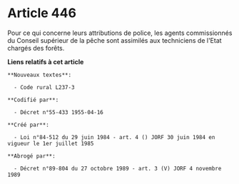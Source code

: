 # Article 446

Pour ce qui concerne leurs attributions de police, les agents commissionnés du Conseil supérieur de la pêche sont assimilés
aux techniciens de l'Etat chargés des forêts.

**Liens relatifs à cet article**

	**Nouveaux textes**:

	  - Code rural L237-3

	**Codifié par**:

	  - Décret n°55-433 1955-04-16

	**Créé par**:

	  - Loi n°84-512 du 29 juin 1984 - art. 4 () JORF 30 juin 1984 en vigueur le 1er juillet 1985

	**Abrogé par**:

	  - Décret n°89-804 du 27 octobre 1989 - art. 3 (V) JORF 4 novembre 1989
